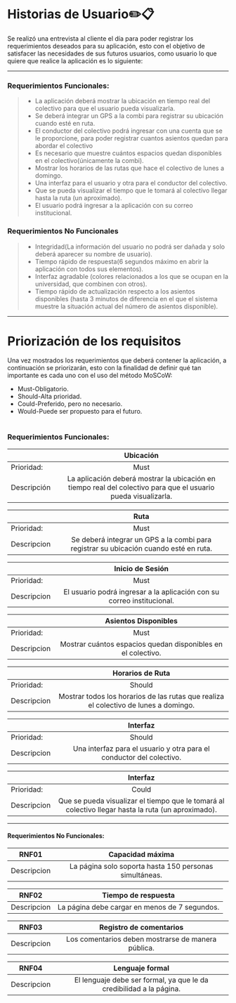 
 # Historias de Usuario✏️📋
 
 Se realizó una entrevista al cliente el día para poder registrar los requerimientos deseados para su aplicación, esto con el objetivo de satisfacer las necesidades de sus futuros usuarios, como usuario lo que quiere que realice la aplicación es lo siguiente:
 
---
### Requerimientos Funcionales:

>- La aplicación deberá mostrar la ubicación en tiempo real del colectivo para que el usuario pueda visualizarla.
>- Se deberá integrar un GPS a la combi para registrar su ubicación cuando esté en ruta.
>- El conductor del colectivo podrá ingresar con una cuenta que se le proporcione, para poder registrar cuantos asientos quedan para abordar el colectivo
>- Es necesario que muestre cuántos espacios quedan disponibles en el colectivo(únicamente la combi).
>- Mostrar los horarios de las rutas que hace el colectivo de lunes a domingo.
>- Una interfaz para el usuario y otra para el conductor del colectivo.
>- Que se pueda visualizar el tiempo que le tomará al colectivo llegar hasta la ruta (un aproximado).
>- El usuario podrá ingresar a la aplicación con su correo institucional.


### Requerimientos No Funcionales
>- Integridad(La información del usuario no podrá ser dañada y solo deberá aparecer su nombre de usuario).
>- Tiempo rápido de respuesta(6 segundos máximo en abrir la aplicación con todos sus elementos).
>- Interfaz agradable (colores relacionados a los que se ocupan en la universidad, que combinen con otros).
>- Tiempo rápido de actualización respecto a los asientos disponibles (hasta 3 minutos de diferencia en el que el sistema muestre la situación actual del número de asientos disponible).
---
# Priorización de los requisitos

Una vez mostrados los requerimientos que deberá contener la aplicación, a continuación se priorizarán, esto con la finalidad de definir qué tan importante es cada uno con el uso del método MoSCoW:
- Must-Obligatorio.
- Should-Alta prioridad.
- Could-Preferido, pero no necesario.
- Would-Puede ser propuesto para el futuro.
<br/></br>
### Requerimientos Funcionales:
 
|    |      Ubicación    |  
|----------|:-------------:|
| Prioridad:| Must |
| Descripción |La aplicación deberá mostrar la ubicación en tiempo real del colectivo para que el usuario pueda visualizarla. |

|    |      Ruta   |  
|----------|:-------------:|
| Prioridad:| Must |
| Descripcion | Se deberá integrar un GPS a la combi para registrar su ubicación cuando esté en ruta. |

|    |      Inicio de Sesión   |  
|----------|:-------------:|
| Prioridad:| Must |
| Descripcion |El usuario podrá ingresar a la aplicación con su correo institucional.  |

|   |      Asientos Disponibles   |  
|----------|:-------------:|
| Prioridad:| Must |
| Descripcion | Mostrar cuántos espacios quedan disponibles en el colectivo.  |

|   |      Horarios de Ruta   |  
|----------|:-------------:|
| Prioridad:| Should |
| Descripcion |Mostrar todos los horarios de las rutas que realiza el colectivo de lunes a domingo.  |


|   |      Interfaz   |  
|----------|:-------------:|
| Prioridad:| Should |
| Descripcion |Una interfaz para el usuario y otra para el conductor del colectivo.  |

|   |      Interfaz   |  
|----------|:-------------:|
| Prioridad:| Could |
| Descripcion |Que se pueda visualizar el tiempo que le tomará al colectivo llegar hasta la ruta (un aproximado). |




---

#### Requerimientos No Funcionales:
| RNF01   |      Capacidad máxima   |  
|----------|:-------------:|
| Descripcion | La página solo soporta hasta 150 personas simultáneas. |

| RNF02   |     Tiempo de respuesta     |  
|----------|:-------------:|
| Descripcion | La página debe cargar en menos de 7 segundos. |

| RNF03   |      Registro de comentarios   |  
|----------|:-------------:|
| Descripcion | Los comentarios deben mostrarse de manera pública. |

| RNF04   |      Lenguaje formal   |  
|----------|:-------------:|
| Descripcion | El lenguaje debe ser formal, ya que le da credibilidad a la página.  |

